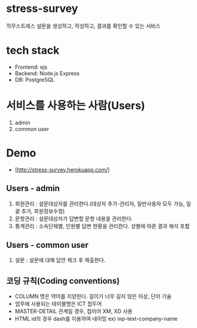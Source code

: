 # stress-survey

직무스트레스 설문을 생성하고, 작성하고, 결과를 확인할 수 있는 서비스

# tech stack
- Frontend: ejs
- Backend: Node.js Express
- DB: PostgreSQL

# 서비스를 사용하는 사람(Users)
1. admin
2. common user

# Demo
- [http://stress-survey.herokuapp.com/]

## Users - admin
1. 회원관리 : 설문대상자를 관리한다.(대상자 추가-관리자, 일반사용자 모두 가능, 일괄 추가, 회원정보수정)
2. 문항관리 : 설문대상자가 답변할 문항 내용을 관리한다.
3. 통계관리 : 소속단체별, 인원별 답변 현황을 관리한다. 성별에 따른 결과 해석 포함

## Users - common user
1. 설문 : 설문에 대해 답안 체크 후 제출한다.

## 코딩 규칙(Coding conventions)
- COLUMN 명은 약어를 지양한다. 길이가 너무 길지 않은 이상, 단어 기술
- 업무에 사용되는 테이블명은 ICT 접두어
- MASTER-DETAIL 관계일 경우, 접미어 XM, XD 사용
- HTML id의 경우 dash를 이용하여 네이밍 ex) inp-text-company-name
